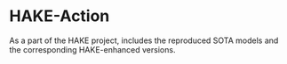 # HAKE-Action
As a part of the HAKE project, includes the reproduced SOTA models and the corresponding HAKE-enhanced versions.
